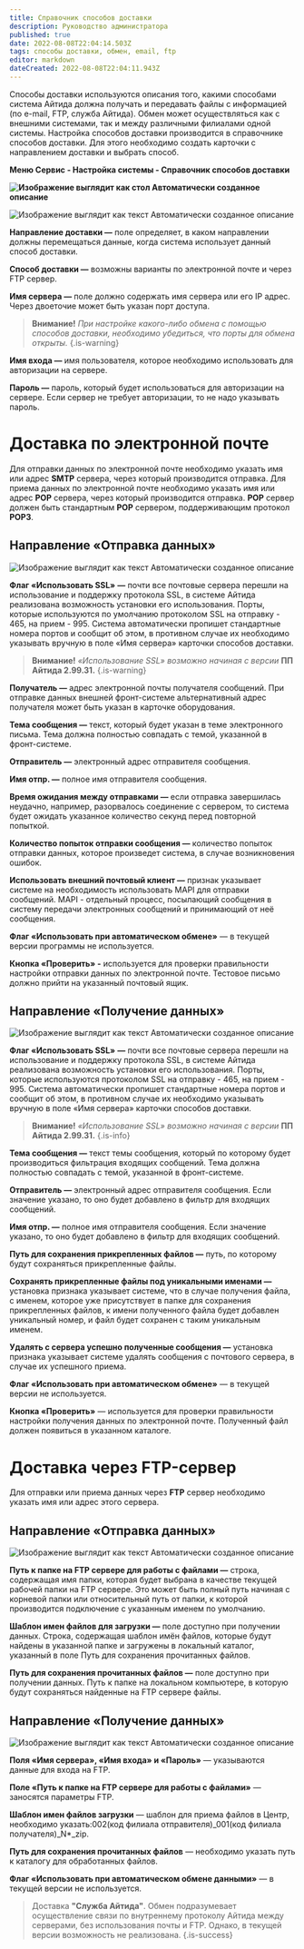 ```yaml
---
title: Справочник способов доставки
description: Руководство администратора
published: true
date: 2022-08-08T22:04:14.503Z
tags: способы доставки, обмен, email, ftp
editor: markdown
dateCreated: 2022-08-08T22:04:11.943Z
---
```


Способы доставки используются описания того, какими способами система Айтида должна получать и передавать файлы с информацией (по e-mail, FTP, служба Айтида). Обмен может осуществляться как с внешними системами, так и между различными филиалами одной системы. Настройка способов доставки производится в справочнике способов доставки. Для этого необходимо создать карточки с направлением доставки и выбрать способ.

**Меню Сервис - Настройка системы - Справочник способов доставки**

**![Изображение выглядит как стол Автоматически созданное описание](/images/admin-guide/directories/delivery-methods/ab3007fcbafd838dd6e480a0d2e34fde.png)**

![Изображение выглядит как текст Автоматически созданное описание](/images/admin-guide/directories/delivery-methods/7a7c69e4c759fa80e79f7d8d54618c13.png)

**Направление доставки —** поле определяет, в каком направлении должны перемещаться данные, когда система использует данный способ доставки.

**Способ доставки —** возможны варианты по электронной почте и через FTP сервер.

**Имя сервера —** поле должно содержать имя сервера или его IP адрес. Через двоеточие может быть указан порт доступа.

> **Внимание!** *При настройке какого-либо обмена с помощью способов доставки, необходимо убедиться, что порты для обмена открыты.*
{.is-warning}


**Имя входа —** имя пользователя, которое необходимо использовать для авторизации на сервере.

**Пароль —** пароль, который будет использоваться для авторизации на сервере. Если сервер не требует авторизации, то не надо указывать пароль.

# Доставка по электронной почте

Для отправки данных по электронной почте необходимо указать имя или адрес **SMTP** сервера, через который производится отправка. Для приема данных по электронной почте необходимо указать имя или адрес **POP** сервера, через который производится отправка. **POP** сервер должен быть стандартным **POP** сервером, поддерживающим протокол **POP3**.

## Направление «Отправка данных»

![Изображение выглядит как текст Автоматически созданное описание](/images/admin-guide/directories/delivery-methods/bc3a167be2cbc92a6ca733518f53c551.png)

**Флаг «Использовать SSL»** **—** почти все почтовые сервера перешли на использование и поддержку протокола SSL, в системе Айтида реализована возможность установки его использования. Порты, которые используются по умолчанию протоколом SSL на отправку - 465, на прием - 995. Система автоматически пропишет стандартные номера портов и сообщит об этом, в противном случае их необходимо указывать вручную в поле «Имя сервера» карточки способов доставки.

> **Внимание!** *«Использование SSL» возможно начиная с версии* **ПП Айтида 2.99.31.**
{.is-warning}


**Получатель —** адрес электронной почты получателя сообщений. При отправке данных внешней фронт-системе альтернативный адрес получателя может быть указан в карточке оборудования.

**Тема сообщения —** текст, который будет указан в теме электронного письма. Тема должна полностью совпадать с темой, указанной в фронт-системе.

**Отправитель —** электронный адрес отправителя сообщения.

**Имя отпр. —** полное имя отправителя сообщения.

**Время ожидания между отправками —** если отправка завершилась неудачно, например, разорвалось соединение с сервером, то система будет ожидать указанное количество секунд перед повторной попыткой.

**Количество попыток отправки сообщения —** количество попыток отправки данных, которое произведет система, в случае возникновения ошибок.

**Использовать внешний почтовый клиент —** признак указывает системе на необходимость использовать MAPI для отправки сообщений. MAPI - отдельный процесс, посылающий сообщения в систему передачи электронных сообщений и принимающий от неё сообщения.

**Флаг «Использовать при автоматическом обмене»** — в текущей версии программы не используется.

**Кнопка «Проверить» -** используется для проверки правильности настройки отправки данных по электронной почте. Тестовое письмо должно прийти на указанный почтовый ящик.

## Направление «Получение данных»

![Изображение выглядит как текст Автоматически созданное описание](/images/admin-guide/directories/delivery-methods/c223990219bc9336b435b8ebbca15305.png)

**Флаг «Использовать SSL»** **—** почти все почтовые сервера перешли на использование и поддержку протокола SSL, в системе Айтида реализована возможность установки его использования. Порты, которые используются протоколом SSL на отправку - 465, на прием - 995. Система автоматически пропишет стандартные номера портов и сообщит об этом, в противном случае их необходимо указывать вручную в поле «Имя сервера» карточки способов доставки.

> **Внимание!** *«Использование SSL» возможно начиная с версии* **ПП Айтида 2.99.31.**
{.is-info}


**Тема сообщения —** текст темы сообщения, который по которому будет производиться фильтрация входящих сообщений. Тема должна полностью совпадать с темой, указанной в фронт-системе.

**Отправитель —** электронный адрес отправителя сообщения. Если значение указано, то оно будет добавлено в фильтр для входящих сообщений.

**Имя отпр. —** полное имя отправителя сообщения. Если значение указано, то оно будет добавлено в фильтр для входящих сообщений.

**Путь для сохранения прикрепленных файлов —** путь, по которому будут сохраняться прикрепленные файлы.

**Сохранять прикрепленные файлы под уникальными именами —** установка признака указывает системе, что в случае получения файла, с именем, которое уже присутствует в папке для сохранения прикрепленных файлов, к имени полученного файла будет добавлен уникальный номер, и файл будет сохранен с таким уникальным именем.

**Удалять с сервера успешно полученные сообщения —** установка признака указывает системе удалять сообщения с почтового сервера, в случае их успешного приема.

**Флаг «Использовать при автоматическом обмене»** — в текущей версии не используется.

**Кнопка «Проверить»** — используется для проверки правильности настройки получения данных по электронной почте. Полученный файл должен появиться в указанном каталоге.

# Доставка через FTP-сервер

Для отправки или приема данных через **FTP** сервер необходимо указать имя или адрес этого сервера.

## Направление «Отправка данных»

![Изображение выглядит как текст Автоматически созданное описание](/images/admin-guide/directories/delivery-methods/eb1d88eb57ec77f1871180b2494bc91c.png)

**Путь к папке на FTP сервере для работы с файлами —** строка, содержащая имя папки, которая будет выбрана в качестве текущей рабочей папки на FTP сервере. Это может быть полный путь начиная с корневой папки или относительный путь от папки, к которой производится подключение с указанным именем по умолчанию.

**Шаблон имен файлов для загрузки —** поле доступно при получении данных. Строка, содержащая шаблон имён файлов, которые будут найдены в указанной папке и загружены в локальный каталог, указанный в поле Путь для сохранения прочитанных файлов.

**Путь для сохранения прочитанных файлов —** поле доступно при получении данных. Путь к папке на локальном компьютере, в которую будут сохраняться найденные на FTP сервере файлы.

## Направление «Получение данных»

![Изображение выглядит как текст Автоматически созданное описание](/images/admin-guide/directories/delivery-methods/afc90de42cb414178d9c331b6f423f55.png)

**Поля «Имя сервера», «Имя входа» и «Пароль»** — указываются данные для входа на FTP.

**Поле «Путь к папке на FTP сервере для работы с файлами»** — заносятся параметры FTP.

**Шаблон имен файлов загрузки** — шаблон для приема файлов в Центр, необходимо указать:002(код филиала отправителя)_001(код филиала получателя)_N\*_zip.

**Путь для сохранения прочитанных файлов** — необходимо указать путь к каталогу для обработанных файлов.

**Флаг «Использовать при автоматическом обмене данными»** — в текущей версии не используется.

> Доставка **"Служба Айтида"**. Обмен подразумевает осуществление связи по внутреннему протоколу Айтида между серверами, без использования почты и FTP. Однако, в текущей версии возможность не реализована.
{.is-success}

